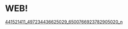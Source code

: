 # WEB!
[441521411_497234436625029_6500766923782905020_n](https://github.com/mearif12/WEB/assets/157901311/31075bc2-d01f-426c-9ea4-9a497d0a9e1a)
